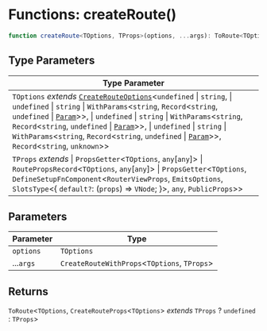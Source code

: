 # Functions: createRoute()

```ts
function createRoute<TOptions, TProps>(options, ...args): ToRoute<TOptions, CreateRouteProps<TOptions> extends TProps ? undefined : TProps>;
```

## Type Parameters

| Type Parameter |
| ------ |
| `TOptions` *extends* [`CreateRouteOptions`](../types/CreateRouteOptions.md)\<`undefined` \| `string`, \| `undefined` \| `string` \| `WithParams`\<`string`, `Record`\<`string`, `undefined` \| [`Param`](../types/Param.md)\>\>, \| `undefined` \| `string` \| `WithParams`\<`string`, `Record`\<`string`, `undefined` \| [`Param`](../types/Param.md)\>\>, \| `undefined` \| `string` \| `WithParams`\<`string`, `Record`\<`string`, `undefined` \| [`Param`](../types/Param.md)\>\>, `Record`\<`string`, `unknown`\>\> |
| `TProps` *extends* \| `PropsGetter`\<`TOptions`, `any`\[`any`\]\> \| `RoutePropsRecord`\<`TOptions`, `any`\[`any`\]\> \| `PropsGetter`\<`TOptions`, `DefineSetupFnComponent`\<`RouterViewProps`, `EmitsOptions`, `SlotsType`\<\{ `default?`: (`props`) => `VNode`; \}\>, `any`, `PublicProps`\>\> |

## Parameters

| Parameter | Type |
| ------ | ------ |
| `options` | `TOptions` |
| ...`args` | `CreateRouteWithProps`\<`TOptions`, `TProps`\> |

## Returns

`ToRoute`\<`TOptions`, `CreateRouteProps`\<`TOptions`\> *extends* `TProps` ? `undefined` : `TProps`\>
